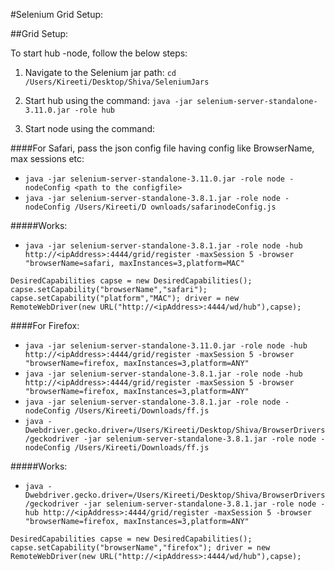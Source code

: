 #Selenium Grid Setup:

##Grid Setup:

To start hub -node, follow the below steps:

1. Navigate to the Selenium jar path: `cd /Users/Kireeti/Desktop/Shiva/SeleniumJars`

2. Start hub using the command: `java -jar selenium-server-standalone-3.11.0.jar -role hub`

3. Start node using the command:

####For Safari, 
pass the json config file having config like BrowserName, max sessions etc:

- `java -jar selenium-server-standalone-3.11.0.jar -role node -nodeConfig <path to the configfile>`
- `java -jar selenium-server-standalone-3.8.1.jar -role node -nodeConfig /Users/Kireeti/D ownloads/safarinodeConfig.js`

#####Works:
- `java -jar selenium-server-standalone-3.8.1.jar -role node -hub http://<ipAddress>:4444/grid/register -maxSession 5 -browser "browserName=safari, maxInstances=3,platform=MAC"`

``DesiredCapabilities capse = new DesiredCapabilities();
        capse.setCapability("browserName","safari");
        capse.setCapability("platform","MAC");
        driver = new RemoteWebDriver(new URL("http://<ipAddress>:4444/wd/hub"),capse);``

####For Firefox:

- `java -jar selenium-server-standalone-3.11.0.jar -role node -hub http://<ipAddress>:4444/grid/register -maxSession 5 -browser "browserName=firefox, maxInstances=3,platform=ANY"`
- `java -jar selenium-server-standalone-3.8.1.jar -role node -hub http://<ipAddress>:4444/grid/register -maxSession 5 -browser "browserName=firefox, maxInstances=3,platform=ANY"`
- `java -jar selenium-server-standalone-3.8.1.jar -role node -nodeConfig /Users/Kireeti/Downloads/ff.js`
- `java -Dwebdriver.gecko.driver=/Users/Kireeti/Desktop/Shiva/BrowserDrivers/geckodriver -jar selenium-server-standalone-3.8.1.jar -role node -nodeConfig /Users/Kireeti/Downloads/ff.js`


#####Works:
- `java -Dwebdriver.gecko.driver=/Users/Kireeti/Desktop/Shiva/BrowserDrivers/geckodriver -jar selenium-server-standalone-3.8.1.jar -role node -hub http://<ipAddress>:4444/grid/register -maxSession 5 -browser "browserName=firefox, maxInstances=3,platform=ANY"`

`DesiredCapabilities capse = new DesiredCapabilities();
capse.setCapability("browserName","firefox");
driver = new RemoteWebDriver(new URL("http://<ipAddress>:4444/wd/hub"),capse);`
